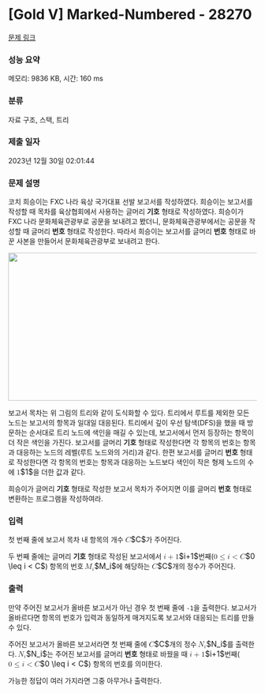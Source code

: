 # [Gold V] Marked-Numbered - 28270 

[문제 링크](https://www.acmicpc.net/problem/28270) 

### 성능 요약

메모리: 9836 KB, 시간: 160 ms

### 분류

자료 구조, 스택, 트리

### 제출 일자

2023년 12월 30일 02:01:44

### 문제 설명

<p>코치 희승이는 FXC 나라 육상 국가대표 선발 보고서를 작성하였다. 희승이는 보고서를 작성할 때 목차를 육상협회에서 사용하는 글머리 <strong>기호</strong> 형태로 작성하였다. 희승이가 FXC 나라 문화체육관광부로 공문을 보내려고 봤더니, 문화체육관광부에서는 공문을 작성할 때 글머리 <strong>번호</strong> 형태로 작성한다. 따라서 희승이는 보고서를 글머리 <strong>번호</strong> 형태로 바꾼 사본을 만들어서 문화체육관광부로 보내려고 한다.</p>

<p style="text-align: center;"><img alt="" src="https://upload.acmicpc.net/616b710a-fdc0-4bce-bd7d-13d77aa4e1d9/-/preview/" style="width: 1006px; height: 300px;"></p>

<p>보고서 목차는 위 그림의 트리와 같이 도식화할 수 있다. 트리에서 루트를 제외한 모든 노드는 보고서의 항목과 일대일 대응된다. 트리에서 깊이 우선 탐색(DFS)을 했을 때 방문하는 순서대로 트리 노드에 색인을 매길 수 있는데, 보고서에서 먼저 등장하는 항목이 더 작은 색인을 가진다. 보고서를 글머리 <strong>기호</strong> 형태로 작성한다면 각 항목의 번호는 항목과 대응하는 노드의 레벨(루트 노드와의 거리)과 같다. 한편 보고서를 글머리 <strong>번호</strong> 형태로 작성한다면 각 항목의 번호는 항목과 대응하는 노드보다 색인이 작은 형제 노드의 수에 <mjx-container class="MathJax" jax="CHTML" style="font-size: 109%; position: relative;"><mjx-math class="MJX-TEX" aria-hidden="true"><mjx-mn class="mjx-n"><mjx-c class="mjx-c31"></mjx-c></mjx-mn></mjx-math><mjx-assistive-mml unselectable="on" display="inline"><math xmlns="http://www.w3.org/1998/Math/MathML"><mn>1</mn></math></mjx-assistive-mml><span aria-hidden="true" class="no-mathjax mjx-copytext">$1$</span></mjx-container>을 더한 값과 같다.</p>

<p>희승이가 글머리 <strong>기호</strong> 형태로 작성한 보고서 목차가 주어지면 이를 글머리 <strong>번호</strong> 형태로 변환하는 프로그램을 작성하여라.</p>

### 입력 

 <p>첫 번째 줄에 보고서 목차 내 항목의 개수 <mjx-container class="MathJax" jax="CHTML" style="font-size: 109%; position: relative;"><mjx-math class="MJX-TEX" aria-hidden="true"><mjx-mi class="mjx-i"><mjx-c class="mjx-c1D436 TEX-I"></mjx-c></mjx-mi></mjx-math><mjx-assistive-mml unselectable="on" display="inline"><math xmlns="http://www.w3.org/1998/Math/MathML"><mi>C</mi></math></mjx-assistive-mml><span aria-hidden="true" class="no-mathjax mjx-copytext">$C$</span></mjx-container>가 주어진다.</p>

<p>두 번째 줄에는 글머리 <strong>기호</strong> 형태로 작성된 보고서에서 <mjx-container class="MathJax" jax="CHTML" style="font-size: 109%; position: relative;"><mjx-math class="MJX-TEX" aria-hidden="true"><mjx-mi class="mjx-i"><mjx-c class="mjx-c1D456 TEX-I"></mjx-c></mjx-mi><mjx-mo class="mjx-n" space="3"><mjx-c class="mjx-c2B"></mjx-c></mjx-mo><mjx-mn class="mjx-n" space="3"><mjx-c class="mjx-c31"></mjx-c></mjx-mn></mjx-math><mjx-assistive-mml unselectable="on" display="inline"><math xmlns="http://www.w3.org/1998/Math/MathML"><mi>i</mi><mo>+</mo><mn>1</mn></math></mjx-assistive-mml><span aria-hidden="true" class="no-mathjax mjx-copytext">$i+1$</span></mjx-container>번째(<mjx-container class="MathJax" jax="CHTML" style="font-size: 109%; position: relative;"><mjx-math class="MJX-TEX" aria-hidden="true"><mjx-mn class="mjx-n"><mjx-c class="mjx-c30"></mjx-c></mjx-mn><mjx-mo class="mjx-n" space="4"><mjx-c class="mjx-c2264"></mjx-c></mjx-mo><mjx-mi class="mjx-i" space="4"><mjx-c class="mjx-c1D456 TEX-I"></mjx-c></mjx-mi><mjx-mo class="mjx-n" space="4"><mjx-c class="mjx-c3C"></mjx-c></mjx-mo><mjx-mi class="mjx-i" space="4"><mjx-c class="mjx-c1D436 TEX-I"></mjx-c></mjx-mi></mjx-math><mjx-assistive-mml unselectable="on" display="inline"><math xmlns="http://www.w3.org/1998/Math/MathML"><mn>0</mn><mo>≤</mo><mi>i</mi><mo><</mo><mi>C</mi></math></mjx-assistive-mml><span aria-hidden="true" class="no-mathjax mjx-copytext">$0 \leq i < C$</span></mjx-container>) 항목의 번호 <mjx-container class="MathJax" jax="CHTML" style="font-size: 109%; position: relative;"><mjx-math class="MJX-TEX" aria-hidden="true"><mjx-msub><mjx-mi class="mjx-i"><mjx-c class="mjx-c1D440 TEX-I"></mjx-c></mjx-mi><mjx-script style="vertical-align: -0.15em; margin-left: -0.081em;"><mjx-mi class="mjx-i" size="s"><mjx-c class="mjx-c1D456 TEX-I"></mjx-c></mjx-mi></mjx-script></mjx-msub></mjx-math><mjx-assistive-mml unselectable="on" display="inline"><math xmlns="http://www.w3.org/1998/Math/MathML"><msub><mi>M</mi><mi>i</mi></msub></math></mjx-assistive-mml><span aria-hidden="true" class="no-mathjax mjx-copytext">$M_i$</span></mjx-container>에 해당하는 <mjx-container class="MathJax" jax="CHTML" style="font-size: 109%; position: relative;"><mjx-math class="MJX-TEX" aria-hidden="true"><mjx-mi class="mjx-i"><mjx-c class="mjx-c1D436 TEX-I"></mjx-c></mjx-mi></mjx-math><mjx-assistive-mml unselectable="on" display="inline"><math xmlns="http://www.w3.org/1998/Math/MathML"><mi>C</mi></math></mjx-assistive-mml><span aria-hidden="true" class="no-mathjax mjx-copytext">$C$</span></mjx-container>개의 정수가 주어진다.</p>

### 출력 

 <p>만약 주어진 보고서가 올바른 보고서가 아닌 경우 첫 번째 줄에 <code>-1</code>을 출력한다. 보고서가 올바르다면 항목의 번호가 입력과 동일하게 매겨지도록 보고서와 대응되는 트리를 만들 수 있다.</p>

<p>주어진 보고서가 올바른 보고서라면 첫 번째 줄에 <mjx-container class="MathJax" jax="CHTML" style="font-size: 109%; position: relative;"><mjx-math class="MJX-TEX" aria-hidden="true"><mjx-mi class="mjx-i"><mjx-c class="mjx-c1D436 TEX-I"></mjx-c></mjx-mi></mjx-math><mjx-assistive-mml unselectable="on" display="inline"><math xmlns="http://www.w3.org/1998/Math/MathML"><mi>C</mi></math></mjx-assistive-mml><span aria-hidden="true" class="no-mathjax mjx-copytext">$C$</span></mjx-container>개의 정수 <mjx-container class="MathJax" jax="CHTML" style="font-size: 109%; position: relative;"><mjx-math class="MJX-TEX" aria-hidden="true"><mjx-msub><mjx-mi class="mjx-i"><mjx-c class="mjx-c1D441 TEX-I"></mjx-c></mjx-mi><mjx-script style="vertical-align: -0.15em; margin-left: -0.085em;"><mjx-mi class="mjx-i" size="s"><mjx-c class="mjx-c1D456 TEX-I"></mjx-c></mjx-mi></mjx-script></mjx-msub></mjx-math><mjx-assistive-mml unselectable="on" display="inline"><math xmlns="http://www.w3.org/1998/Math/MathML"><msub><mi>N</mi><mi>i</mi></msub></math></mjx-assistive-mml><span aria-hidden="true" class="no-mathjax mjx-copytext">$N_i$</span></mjx-container>를 출력한다. <mjx-container class="MathJax" jax="CHTML" style="font-size: 109%; position: relative;"><mjx-math class="MJX-TEX" aria-hidden="true"><mjx-msub><mjx-mi class="mjx-i"><mjx-c class="mjx-c1D441 TEX-I"></mjx-c></mjx-mi><mjx-script style="vertical-align: -0.15em; margin-left: -0.085em;"><mjx-mi class="mjx-i" size="s"><mjx-c class="mjx-c1D456 TEX-I"></mjx-c></mjx-mi></mjx-script></mjx-msub></mjx-math><mjx-assistive-mml unselectable="on" display="inline"><math xmlns="http://www.w3.org/1998/Math/MathML"><msub><mi>N</mi><mi>i</mi></msub></math></mjx-assistive-mml><span aria-hidden="true" class="no-mathjax mjx-copytext">$N_i$</span></mjx-container>는 주어진 보고서를 글머리 <strong>번호</strong> 형태로 바꿨을 때 <mjx-container class="MathJax" jax="CHTML" style="font-size: 109%; position: relative;"><mjx-math class="MJX-TEX" aria-hidden="true"><mjx-mi class="mjx-i"><mjx-c class="mjx-c1D456 TEX-I"></mjx-c></mjx-mi><mjx-mo class="mjx-n" space="3"><mjx-c class="mjx-c2B"></mjx-c></mjx-mo><mjx-mn class="mjx-n" space="3"><mjx-c class="mjx-c31"></mjx-c></mjx-mn></mjx-math><mjx-assistive-mml unselectable="on" display="inline"><math xmlns="http://www.w3.org/1998/Math/MathML"><mi>i</mi><mo>+</mo><mn>1</mn></math></mjx-assistive-mml><span aria-hidden="true" class="no-mathjax mjx-copytext">$i+1$</span></mjx-container>번째(<mjx-container class="MathJax" jax="CHTML" style="font-size: 109%; position: relative;"><mjx-math class="MJX-TEX" aria-hidden="true"><mjx-mn class="mjx-n"><mjx-c class="mjx-c30"></mjx-c></mjx-mn><mjx-mo class="mjx-n" space="4"><mjx-c class="mjx-c2264"></mjx-c></mjx-mo><mjx-mi class="mjx-i" space="4"><mjx-c class="mjx-c1D456 TEX-I"></mjx-c></mjx-mi><mjx-mo class="mjx-n" space="4"><mjx-c class="mjx-c3C"></mjx-c></mjx-mo><mjx-mi class="mjx-i" space="4"><mjx-c class="mjx-c1D436 TEX-I"></mjx-c></mjx-mi></mjx-math><mjx-assistive-mml unselectable="on" display="inline"><math xmlns="http://www.w3.org/1998/Math/MathML"><mn>0</mn><mo>≤</mo><mi>i</mi><mo><</mo><mi>C</mi></math></mjx-assistive-mml><span aria-hidden="true" class="no-mathjax mjx-copytext">$0 \leq i < C$</span></mjx-container>) 항목의 번호를 의미한다.</p>

<p>가능한 정답이 여러 가지라면 그중 아무거나 출력한다.</p>

